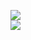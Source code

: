 [![](https://img.shields.io/badge/Made%20With-Github%20Spray-lightgrey.svg?style=for-the-badge&logo=github)](https://github.com/Annihil/github-spray#3455)  
[![](https://i.imgur.com/2DrTn0Z.gif)](https://github.com/Annihil/github-spray)